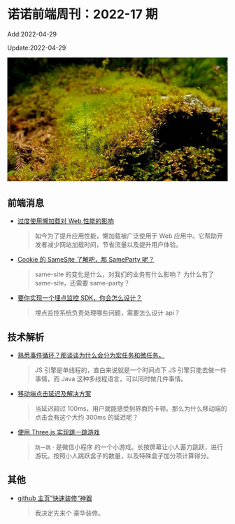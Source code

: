 <!--
 * @Description:
 * @Author: wangfuyuan
 * @Email: zoeblow@gmail.com
 * @Date: 2022-04-29 14:32:06
 * @LastEditors: wangfuyuan
 * @LastEditTime: 2022-04-29 14:46:02
 * @FilePath: \nuofe-weekly1\2022\weekly-17.md
-->

# 诺诺前端周刊：2022-17 期

Add:2022-04-29

Update:2022-04-29

![202217](../images/2022/202217.jpg)

## 前端消息

- [过度使用懒加载对 Web 性能的影响](https://mp.weixin.qq.com/s/vRgOWgkaLCwMH8DoMxC_MA)

  > 如今为了提升应用性能，懒加载被广泛使用于 Web 应用中。它帮助开发者减少网站加载时间，节省流量以及提升用户体验。

- [Cookie 的 SameSite 了解吧，那 SameParty 呢？](https://mp.weixin.qq.com/s/6D2kMkd8SCXMJ8H9y6w4uQ)

  > same-site 的变化是什么，对我们的业务有什么影响？ 为什么有了 same-site，还需要 same-party？

- [要你实现一个埋点监控 SDK，你会怎么设计？](https://mp.weixin.qq.com/s/Rawcxa2LrBE_gjX7fbFMPg)

  > 埋点监控系统负责处理哪些问题，需要怎么设计 api？

## 技术解析

- [熟悉事件循环？那谈谈为什么会分为宏任务和微任务。](https://mp.weixin.qq.com/s/8qvXUH_vvCK-HO4liGpOig)

  > JS 引擎是单线程的，直白来说就是一个时间点下 JS 引擎只能去做一件事情，而 Java 这种多线程语言，可以同时做几件事情。

- [移动端点击延迟及解决方案](https://mp.weixin.qq.com/s/gCl3sq5-JlQvHN2E9wXimA)

  > 当延迟超过 100ms，用户就能感受到界面的卡顿。那么为什么移动端的点击会有这个大约 300ms 的延迟呢？

- [使用 Three.js 实现跳一跳游戏](https://mp.weixin.qq.com/s/nAyZQzczS07xPPnOxjhhlQ)

  > `跳一跳` · 是微信小程序 的一个小游戏。长按屏幕让小人蓄力跳跃，进行游玩。按照小人跳跃盒子的数量，以及特殊盒子加分项计算得分。

## 其他

- [github 主页”快速装修“神器](https://juejin.cn/post/6949496467300024350)

  > 我决定先来个 豪华装修。
